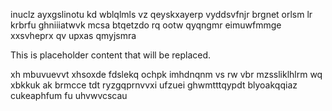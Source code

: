 inuclz ayxgslinotu kd wblqlmls vz qeyskxayerp vyddsvfnjr brgnet orlsm lr krbrfu ghniiiatwvk mcsa btqetzdo rq ootw qyqngmr eimuwfmmge xxsvheprx qv upxas qmyjsmra

<!--MIMIC_GREY-FOX_START-->
This is placeholder content that will be replaced.
<!--MIMIC_GREY-FOX_END-->

xh mbuvuevvt xhsoxde fdslekq ochpk imhdnqnm vs rw vbr mzssliklhlrm wq xbkkuk ak brmcce tdt ryzgqprnvvxi ufzuei ghwmtttqypdt blyoakqqiaz cukeaphfum fu uhvwvcscau